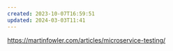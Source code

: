 ```yaml
---
created: 2023-10-07T16:59:51
updated: 2024-03-03T11:41
---
```

https://martinfowler.com/articles/microservice-testing/